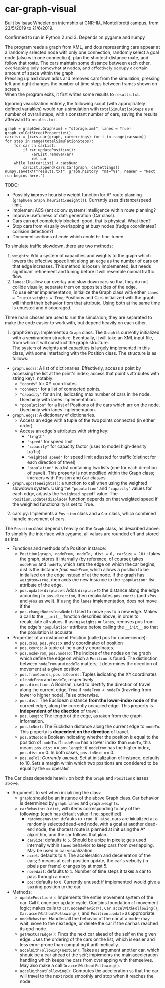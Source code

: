 # car-graph-visual

Built by Isaac Wheeler on internship at CNR-IIA, Montelibretti campus, from 23/5/2019 to 21/6/2019.  

Confirmed to run in Python 2 and 3. Depends on pygame and numpy

The program reads a graph from XML, and dots representing cars appear at a randomly selected node with only one connection,
randomly select a goal node (also with one connection), plan the shortest-distance route, and follow that route.
The cars maintain some distance between each other, overlapping only somewhat at nodes, and effectively occupy a certain amount of space within the graph.  
Pressing up and down adds and removes cars from the simulation; pressing left and right changes the number of time steps between frames shown on screen.  
When the program exits, it first writes some results to `results.txt`.

Ignoring visualization entirely, the following script (with appropriately defined variables) would run a simulation with `totalSimulationSteps` as a number of overall steps, with a constant number of cars, saving the results afterward to `results.txt`.

```
graph = graphGen.Graph(xml = "storage.xml", lanes = True)
graph.xmlGetStreetProperties()
carList = [cars.Car(graph, carSettings) for i in range(carsNum)]
for step in range(totalSimulationSteps):
    for car in carList:
        if car.updatePosition():
            carList.remove(car)
            del car
    while len(carList) < carsNum:
        carList.append(cars.Car(graph, carSettings))
numpy.savetxt("results.txt", graph.history, fmt="%s", header = "Next run begins here.")
```

TODO:  
* Possibly improve heuristic weight function for A* route planning (`graphGen.Graph.heuristicWeight()`). Currently uses distance/speed limit.
* Implement ACS (ant colony system) intelligence within route planning?
* Improve usefulness of data generation (Car class). 
* Cars can get completely blocked: good, that is physical. What then?
* Stop cars from visually overlapping at busy nodes (fudge coordinates? collision detection?)
* Document sections of code which could be fine-tuned

To simulate traffic slowdown, there are two methods:
1. `weights`: Add a system of capacities and weights to the graph which lowers the effective speed limit along an edge as the number 
of cars on that edge increases. This method is loosely implemented, but needs significant refinement and tuning
before it will resemble normal traffic flow.  
2. `lanes`: Disallow car overlay and slow down cars so that they do not collide visually; separate them on opposite sides of the 
edge.  
To use either implementation, initialize the Graph class with either `lanes = True` or `weights = True`; Positions and Cars 
initialized with the graph will inherit their behavior from that attribute. Using both at the same time is untested and discouraged. 

Three main classes are used to run the simulation; they are separated to make the code easier to work with, but depend heavily on 
each other.

1. graphGen.py:
Implements a `Graph` class. 
The `Graph` is currently initialized with a semirandom structure. Eventually, it will take an XML input file, from which it
will construct the graph structure.  
The system of weights and capacities is largely implemented in this class, with some interfacing with the Position class.
The structure is as follows:
* `graph.nodes`: A list of dictionaries. Effectively, access a point by accessing the list at the point's index; access that point's attributes with string keys, notably:
    * `"coords"` for XY coordinates 
    * `"connect"` for a list of connected points.
    * `"capacity"` for an int, indicating max number of cars in the node. Used only with lanes implementation.
    * `"population"` for a list of Positions of the cars which are on the node. Used only with lanes implementation.
* `graph.edges`: A dictionary of dictionaries. 
    * Access an edge with a tuple of the two points connected (in either order), 
    * Access an edge's attributes with string key:
        * `"length"` 
        * `"speed"` for speed limit
        * `"capacity"` for capacity factor (used to model high-density traffic)
        * `"weighted speed"` for speed limit adjusted for traffic (distinct for each direction of travel)
        * `"population"` is a list containing two lists (one for each direction of travel). This
        property is not modified within the Graph class; interacts with Position and Car classes.
* `graph.updateWeights()`: a function to call when using the weighted slowdown system. Using the `"population"` and 
`"capacity"` values for each edge, adjusts the `"weighted speed"` value. The `Position.update(displace)` function depends on that weighted speed if the weighted functionality is set to True.

        
  
2. cars.py:
Implements a `Position` class and a `Car` class, which combined handle movement of cars.  

The `Position` class depends heavily on the `Graph` class, as described above. To simplify the interface with pygame, all values are rounded off and stored as ints.
* Functions and methods of a Position instance:
    * `Position(graph, nodeFrom, nodeTo, dist = 0, carSize = 10)` : takes the graph, stores it internally (by reference, of course); takes `nodeFrom` and `nodeTo`, which sets the edge on which the car begins; dist is the distance *from `nodeFrom`*, which allows a position to be initialized on the edge instead of at the node. If the graph has `weighted=True`, then adds the new instance to the `"population"` list attribute of the edge.
    * `pos.update(displace)`: Adds `displace` to the distance along the edge according to `pos.direction`, then recalculates `pos.coords` (and `xPos` and `yPos` as well). If using the `lanes` implementation, does not move if the
    * `pos.changeNodes(newNode)`: Used to move `pos` to a new edge. Makes a call to the `__init__` function described above, in order to recalculate all values. If using `weights` or `lanes`, removes pos from the edge's `"population"` attribute before calling the `__init__` so that the population is accurate. 
* Properties of an instance of Position (called pos for convenience):
    * `pos.xPos`, `pos.yPos`: x and y coordinates of position
    * `pos.coords`: A tuple of the x and y coordinates. 
    * `pos.nodeFrom`, `pos.nodeTo`: The indices of the nodes on the graph which define the edge on which a `Position` is found. The distinction between `nodeFrom` and `nodeTo` matters; it determines the direction of movement at a given position.
    * `pos.fromCoords`, `pos.toCoords`: Tuples indicating the XY coordinates of `nodeFrom` and `nodeTo`, respectively.
    * `pos.direction`: A Boolean, used to identify the direction of travel along the current edge. `True` if `nodeFrom < nodeTo` (traveling from lower to higher node), False otherwise.
    * `pos.dist`: The Euclidean distance **from the lower-index node** of the current edge, along the currently occupied edge. This property is **independent of the direction** of travel.
    * `pos.length`: The length of the edge, as taken from the graph information.
    * `pos.toNext`: The Euclidean distance along the current edge to `nodeTo`. This property is **dependent on the direction** of travel.
    * `pos.atNode`: a Boolean indicating whether the position is equal to the position of `nodeTo`. If `nodeFrom` has a lower index than `nodeTo`, this means `pos.dist` == `pos.length`; if `nodeFrom` has the higher index, `pos.dist` == 0. In both cases, `pos.toNext` == 0.
    * `pos.eqTol`: *Currently unused.* Set at initialization of instance, defaults to 10. Sets a margin within which two positions are considered to be equal by the `==` operator
    
The Car class depends heavily on both the `Graph` and `Position` classes above.

* Arguments to set when initializing the class:
    * `graph`: should be an instance of the above Graph class. Car behavior is determined by `graph.lanes` and `graph.weights`.
    * `carBehavior`: a `dict`, with items corresponding to any of the following: (each has default value if not specified)
        * `randomBehavior`: defaults to `True`.  If `False`, cars are initialized at a randomly selected dead-end node, with a goal at another dead-end node; the shortest route is planned at init using the A* algorithm, and the car follows that plan.
        * `carSize`: defaults to `5`. Should be a size in pixels; gets used internally within `lanes` behavior to keep cars from overlapping. May be used in car visualization.
        * `accel`: defaults to `5`. The acceleration and deceleration of the cars; `5` means at each position update, the car's velocity (in pixels per frame) changes by at most 5.
        * `nodeWait`: defaults to `1`. Number of time steps it takes a car to pass through a node.
        * `pos`: defaults to `0`. Currently unused; if implemented, would give a starting position to the car.
* Methods:
    * `updatePosition()`: Implements the entire movement system of the car. Call it once per update cycle. Contains foundation of movement logic; makes calls to `Car.nodeBehavior()`, `Car.accelWithFollowing()`, `Car.accelWithoutFollowing()`, and `Position.update` as appropriate.
    * `nodeBehavior`: Handles all the behavior of the car at a node; may wait, move to the next edge, or delete the car if the car has reached its goal node.
    * `getNextCarEdge()`: Finds the next car ahead of the self on the given edge. Uses the ordering of the cars on the list, which is easier and less error-prone than computing it arithmetically.
    * `accelWithFollowing(nextCar)`: Takes as argument another car, which should be a car ahead of the self; implements the main acceleration handling which keeps the cars from overlapping with themselves. May also make a call to `accelWithoutFollowing()`.
    * `accelWithoutFollowing()`: Computes the acceleration so that the car will travel to the next node smoothly and stop when it reaches the node.



